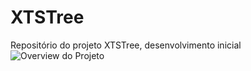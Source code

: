 # XTSTree
Repositório do projeto XTSTree, desenvolvimento inicial
![Overview do Projeto](https://user-images.githubusercontent.com/49206719/199034531-b0b66c20-9d51-4db0-977b-e2a0cb2b4c6c.png)
